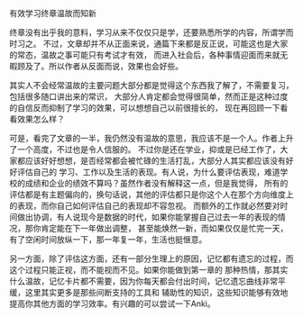 有效学习终章温故而知新

终章没有出乎我的意料，学习从来不仅仅只是学，还要熟悉所学的内容，所谓学而时习之。
不过，文章却并不从正面来说，通篇下来都是反正说，可能这也是大家的常态，温故之事可能只有考试才有效，
而进入社会后，各种事情迎面而来就无暇顾及了。所以作者从反面而说，效果也会好些。

其实人不会经常温故的主要问题大部分都是觉得这个东西我了解了，不需要复习，包括很多随口讲出来的常识，
大部分人肯定都会觉得很简单，然而正是这种过度的自信反而抑制了学习的效果，可以想想自己以前很擅长的，
现在再回顾一下看看效果怎么样？

可是，看完了文章的一半，我仍然没有温故的意思，我应该不是一个人。作者上升了一个高度，不过也是令人信服的。
不过你是还在学业，抑或是已经工作了，大家都应该好好想想，是否经常都会被忙碌的生活打乱，大部分人其实都应该没有好好评估自己的
学习、工作以及生活的表现。有人说，为什么要评估表现，难道学校的成绩和企业的绩效不算吗？虽然作者没有解释这一点，但是我觉得，
所有的评估都是有主题偏向的，换句话说，其他的评估都只是你这个人在那个方向维度上的表现，而你自己如何评估自己的表现却不容忽视。
而额外的工作就必然要对时间做出协调，有人说现今是数据的时代，如果你能掌握自己过去一年的表现的情况，那你肯定能在下一年做出调整，
甚至能焕然一新，而如果仅仅是忙完一天，有了空闲时间放纵一下，那一年复一年，生活也挺惬意。

另一方面，除了评估这方面，还有一部分生理上的原因，记忆都有遗忘的过程，而这个过程只能正视，而不能视而不见。如果你能做到第一章的
那种热情，那其实什么温故，记忆卡片都不需要，因为你每天都会付出时间，记忆遗忘曲线非常平缓，这里其实更多是那些间断支持的工具和
辅助性的知识，这些知识能够有效地提高你其他方面的学习效率。有兴趣的可以尝试一下Anki。